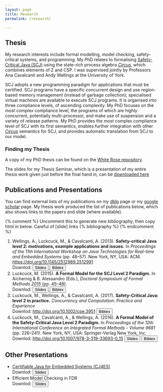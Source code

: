 ```yaml
---
layout: page
title: Research
permalink: /research/

---
```


## Thesis

My research interests include formal modelling, model checking, safety-critical systems, and programming. My PhD relates to formalising [Safety-Critical Java (SCJ)](https://www.jcp.org/en/jsr/detail?id=302) using the state-rich process algebra [_Circus_](https://www.cs.york.ac.uk/circus/), which combines elements of Z and CSP. I was supervised jointly by Professors Ana Cavalcanti and Andy Wellings at the University of York.

SCJ adopts a new programming paradigm for applications that must be certified. SCJ programs have a specific concurrent design and use region-based memory management (instead of garbage collection); specialised virtual machines are available to execute SCJ programs. It is organised into three compliance levels, of ascending complexity. My PhD focuses on the most complex compliance level, the programs of which are highly concurrent, potentially multi-processor, and make use of suspension and a variety of release patterns. My PhD provides the most complex compliance level of SCJ with its first semantics, enables further integration with other [_Circus_](https://www.cs.york.ac.uk/circus/) semantics for SCJ, and provides automatic translation from SCJ to our model.
### Finding my Thesis

A copy of my PhD thesis can be found on the [White Rose repository](http://etheses.whiterose.ac.uk/17743/).

The slides for my Thesis Seminar, which is a presentation of my entire thesis work given just before the final hand in, can be <a href="/files/presentations/MLuckcuck_thesisSeminar.pdf" download >downloaded here</a>

## Publications and Presentations

You can find external lists of my publications on my [dblp](http://dblp.uni-trier.de/pers/hd/l/{{site.dblp_username}}) page or my [google scholar](https://scholar.google.co.uk/citations?user={{site.scholar_username}}) page. My thesis work produced the list of publications below, which also shows links to the papers and slide (where available).


{% comment %}
Uncomment this to generate new bibliography, then copy html in below. Careful of [slide] links
{% bibliography %}
{% endcomment %}

<ol class="bibliography"><li>
<span id="Wellings2013">Wellings, A., Luckcuck, M., &amp; Cavalcanti, A. (2013). <b>Safety-critical Java level 2: motivations, example applications and issues.</b> In <i>Proceedings of the 11th International Workshop on Java Technologies for Real-time and Embedded Systems</i> (pp. 48–57). New York, NY, USA: ACM. <a href="https://doi.org/10.1145/2512989.2512991">https://doi.org/10.1145/2512989.2512991</a> <br>
Downlod: <a href="/files/presentations/jtres2013_usesofscjlevel2.pdf" download > <button type="button" > Slides </button> </a> <a href="/files/bib/Wellings2013.bib" download > <button type="button" > Bibtex </button> </a> </span></li>

<li><span id="Luckcuck2015-ua">Luckcuck, M. (2015). <b>A Formal Model for the SCJ Level 2 Paradigm.</b> In Aichernig &amp; B. Alessandro (Eds.), <i>Doctoral Symposium of Formal Methods 2015</i> (pp. 45–48). <br>
Downlod: <a href="/files/presentations/dsfm2015_formalModelForSCJL2.pdf" download > <button type="button" > Slides </button> </a>
<a href="/files/bib/Luckcuck2015.bib" download > <button type="button" > Bibtex </button> </a></span></li>

<li><span id="Luckcuck2016-hp">Luckcuck, M., Wellings, A., &amp; Cavalcanti, A. (2017). <b>Safety-Critical Java: level 2 in practice.</b> <i>Concurrency and Computation: Practice and Experience</i> <br>
Downlod: <a href="https://doi.org/10.1002/cpe.3951">http://doi.org/10.1002/cpe.3951</a> <a href="/files/bib/Luckcuck2016_CPE.bib" download > <button type="button" > Bibtex </button> </a> </span></li>

<li><span id="Luckcuck2016-om">Luckcuck, M., Cavalcanti, A., &amp; Wellings, A. (2016). <b>A Formal Model of the Safety-Critical Java Level 2 Paradigm.</b> In <i>Proceedings of the 12th International Conference on Integrated Formal Methods - Volume 9681</i> (pp. 226–241). New York, NY, USA: Springer-Verlag New York, Inc. <br>
Downlod: <a href="https://doi.org/10.1007/978-3-319-33693-0_15">http://doi.org/10.1007/978-3-319-33693-0_15</a> <a href="/files/presentations/ifm2016_formalModelForTheScjL2Paradigm.pdf" download ><button type="button" > Slides </button></a> <a href="/files/bib/Luckcuck2016_ifm.bib" download > <button type="button" > Bibtex </button> </a></span></li>
</ol>

## Other Presentations

+ [Certifiable Java for Embedded Systems (CJ4ES)](http://cj4es.imm.dtu.dk/) <br>
Downlod: <a href="/files/presentations/CJ4ES_modellingSscjL2InCircus.pdf" download > <button type="button" > Slides </button> </a>
+ Efficient Model Checking in FDR <br>
Downlod: <a href="/files/presentations/efficientModelChecking.pdf" download > <button type="button" > Slides </button> </a>
